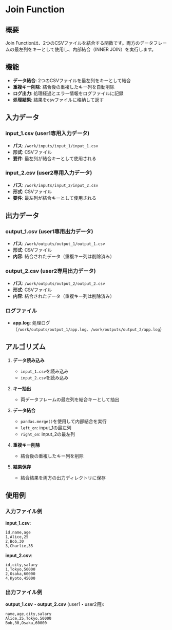 # Join Function

## 概要

Join Functionは、2つのCSVファイルを結合する関数です。両方のデータフレームの最左列をキーとして使用し、内部結合（INNER JOIN）を実行します。

## 機能

- **データ結合**: 2つのCSVファイルを最左列をキーとして結合
- **重複キー削除**: 結合後の重複したキー列を自動削除
- **ログ出力**: 処理経過とエラー情報をログファイルに記録
- **処理結果**: 結果をcsvファイルに格納して返す

## 入力データ

### input_1.csv (user1専用入力データ)
- **パス**: `/work/inputs/input_1/input_1.csv`
- **形式**: CSVファイル
- **要件**: 最左列が結合キーとして使用される

### input_2.csv (user2専用入力データ)
- **パス**: `/work/inputs/input_2/input_2.csv`
- **形式**: CSVファイル
- **要件**: 最左列が結合キーとして使用される

## 出力データ

### output_1.csv (user1専用出力データ)
- **パス**: `/work/outputs/output_1/output_1.csv`
- **形式**: CSVファイル
- **内容**: 結合されたデータ（重複キー列は削除済み）

### output_2.csv (user2専用出力データ)
- **パス**: `/work/outputs/output_2/output_2.csv`
- **形式**: CSVファイル
- **内容**: 結合されたデータ（重複キー列は削除済み）

### ログファイル
- **app.log**: 処理ログ（`/work/outputs/output_1/app.log`、`/work/outputs/output_2/app.log`）

## アルゴリズム

1. **データ読み込み**
   - `input_1.csv`を読み込み
   - `input_2.csv`を読み込み

2. **キー抽出**
   - 両データフレームの最左列を結合キーとして抽出

3. **データ結合**
   - `pandas.merge()`を使用して内部結合を実行
   - `left_on`: input_1の最左列
   - `right_on`: input_2の最左列

4. **重複キー削除**
   - 結合後の重複したキー列を削除

5. **結果保存**
   - 結合結果を両方の出力ディレクトリに保存

## 使用例

### 入力ファイル例

**input_1.csv**:
```csv
id,name,age
1,Alice,25
2,Bob,30
3,Charlie,35
```

**input_2.csv**:
```csv
id,city,salary
1,Tokyo,50000
2,Osaka,60000
4,Kyoto,45000
```

### 出力ファイル例

**output_1.csv・output_2.csv** (user1・user2用):
```csv
name,age,city,salary
Alice,25,Tokyo,50000
Bob,30,Osaka,60000
```
